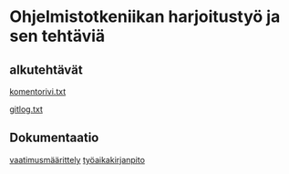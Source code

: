# Ohjelmistotkeniikan harjoitustyö ja sen tehtäviä
## alkutehtävät

[komentorivi.txt](https://github.com/seppaemi/ot-harjoitustyo/blob/master/laskarit/komentorivi.txt)

[gitlog.txt](https://github.com/seppaemi/ot-harjoitustyo/blob/master/laskarit/gitlog.txt)

## Dokumentaatio
[vaatimusmäärittely](https://github.com/seppaemi/ot-harjoitustyo/blob/master/dokumentaatio/vaatimusm%C3%A4%C3%A4rittely.md)
[työaikakirjanpito](https://github.com/seppaemi/ot-harjoitustyo/blob/master/dokumentaatio/Ty%C3%B6aikakirjanpito.md)

